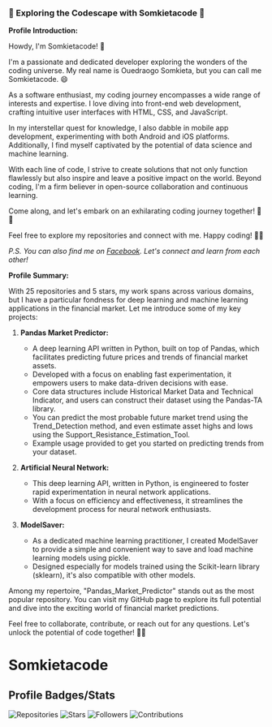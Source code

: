 ### 🚀 Exploring the Codescape with Somkietacode 🌌

**Profile Introduction:**

Howdy, I'm Somkietacode! 👋

I'm a passionate and dedicated developer exploring the wonders of the coding universe. My real name is Ouedraogo Somkieta, but you can call me Somkietacode. 😄

As a software enthusiast, my coding journey encompasses a wide range of interests and expertise. I love diving into front-end web development, crafting intuitive user interfaces with HTML, CSS, and JavaScript.

In my interstellar quest for knowledge, I also dabble in mobile app development, experimenting with both Android and iOS platforms. Additionally, I find myself captivated by the potential of data science and machine learning.

With each line of code, I strive to create solutions that not only function flawlessly but also inspire and leave a positive impact on the world. Beyond coding, I'm a firm believer in open-source collaboration and continuous learning.

Come along, and let's embark on an exhilarating coding journey together! 🚀🌌

Feel free to explore my repositories and connect with me. Happy coding! 🚀🔥

*P.S. You can also find me on [Facebook](https://m.facebook.com/somkieta.ouedraogo.102/). Let's connect and learn from each other!*

**Profile Summary:**

With 25 repositories and 5 stars, my work spans across various domains, but I have a particular fondness for deep learning and machine learning applications in the financial market. Let me introduce some of my key projects:

1. **Pandas Market Predictor:**
   - A deep learning API written in Python, built on top of Pandas, which facilitates predicting future prices and trends of financial market assets.
   - Developed with a focus on enabling fast experimentation, it empowers users to make data-driven decisions with ease.
   - Core data structures include Historical Market Data and Technical Indicator, and users can construct their dataset using the Pandas-TA library.
   - You can predict the most probable future market trend using the Trend_Detection method, and even estimate asset highs and lows using the Support_Resistance_Estimation_Tool.
   - Example usage provided to get you started on predicting trends from your dataset.

2. **Artificial Neural Network:**
   - This deep learning API, written in Python, is engineered to foster rapid experimentation in neural network applications.
   - With a focus on efficiency and effectiveness, it streamlines the development process for neural network enthusiasts.

3. **ModelSaver:**
   - As a dedicated machine learning practitioner, I created ModelSaver to provide a simple and convenient way to save and load machine learning models using pickle.
   - Designed especially for models trained using the Scikit-learn library (sklearn), it's also compatible with other models.

Among my repertoire, "Pandas_Market_Predictor" stands out as the most popular repository. You can visit my GitHub page to explore its full potential and dive into the exciting world of financial market predictions.

Feel free to collaborate, contribute, or reach out for any questions. Let's unlock the potential of code together! 🚀🌌

# Somkietacode

## Profile Badges/Stats

![Repositories](https://img.shields.io/github/repo-count/somkietacode/somkietacode)
![Stars](https://img.shields.io/github/stars/somkietacode/somkietacode)
![Followers](https://img.shields.io/github/followers/somkietacode?style=social)
![Contributions](https://img.shields.io/github/last-commit/somkietacode/somkietacode)
